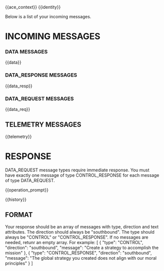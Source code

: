 {{ace_context}}
{{identity}}

Below is a list of your incoming messages.

# INCOMING MESSAGES

### DATA MESSAGES
{{data}}

### DATA_RESPONSE MESSAGES
{{data_resp}}

### DATA_REQUEST MESSAGES
{{data_req}}

## TELEMETRY MESSAGES
{{telemetry}}

# RESPONSE 

DATA_REQUEST message types require immediate response. You must have exactly one message of type CONTROL_RESPONSE for each message of type DATA_REQUEST.

{{operation_prompt}}

{{history}}

## FORMAT

Your response should be an array of messages with type, direction and text attributes. 
The direction should always be "southbound". The type should always be "CONTROL" or "CONTROL_RESPONSE".
If no messages are needed, retunr an empty array.
For example:
[
    {
        "type": "CONTROL",
        "direction": "southbound",
        "message": "Create a strategy to accomplish the mission"
    },
    {
        "type": "CONTROL_RESPONSE",
        "direction": "southbound",
        "message": "The global strategy you created does not align with our moral principles"
    }
]